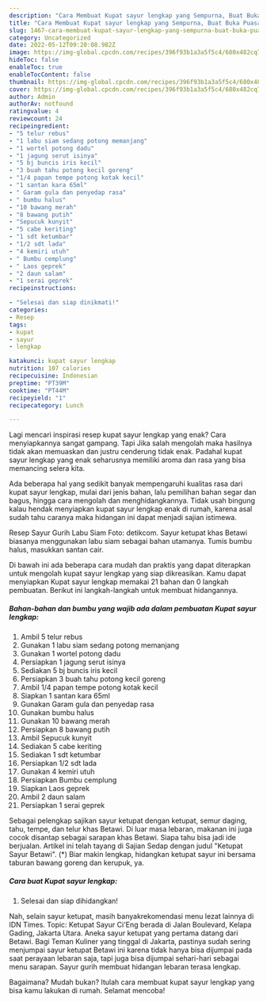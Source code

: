 ```yaml
---
description: "Cara Membuat Kupat sayur lengkap yang Sempurna, Buat Buka Puasa}"
title: "Cara Membuat Kupat sayur lengkap yang Sempurna, Buat Buka Puasa}"
slug: 1467-cara-membuat-kupat-sayur-lengkap-yang-sempurna-buat-buka-puasa
category: Uncategorized
date: 2022-05-12T09:20:08.982Z
image: https://img-global.cpcdn.com/recipes/396f93b1a3a5f5c4/680x482cq70/kupat-sayur-lengkap-foto-resep-utama.jpg
hideToc: false
enableToc: true
enableTocContent: false
thumbnail: https://img-global.cpcdn.com/recipes/396f93b1a3a5f5c4/680x482cq70/kupat-sayur-lengkap-foto-resep-utama.jpg
cover: https://img-global.cpcdn.com/recipes/396f93b1a3a5f5c4/680x482cq70/kupat-sayur-lengkap-foto-resep-utama.jpg
author: Admin
authorAv: notfound
ratingvalue: 4
reviewcount: 24
recipeingredient:
- "5 telur rebus"
- "1 labu siam sedang potong memanjang"
- "1 wortel potong dadu"
- "1 jagung serut isinya"
- "5 bj buncis iris kecil"
- "3 buah tahu potong kecil goreng"
- "1/4 papan tempe potong kotak kecil"
- "1 santan kara 65ml"
- " Garam gula dan penyedap rasa"
- " bumbu halus"
- "10 bawang merah"
- "8 bawang putih"
- "Sepucuk kunyit"
- "5 cabe keriting"
- "1 sdt ketumbar"
- "1/2 sdt lada"
- "4 kemiri utuh"
- " Bumbu cemplung"
- " Laos geprek"
- "2 daun salam"
- "1 serai geprek"
recipeinstructions:

- "Selesai dan siap dinikmati!"
categories:
- Resep
tags:
- kupat
- sayur
- lengkap

katakunci: kupat sayur lengkap 
nutrition: 107 calories
recipecuisine: Indonesian
preptime: "PT39M"
cooktime: "PT44M"
recipeyield: "1"
recipecategory: Lunch

---
```



Lagi mencari inspirasi resep kupat sayur lengkap yang enak? Cara menyiapkannya sangat gampang. Tapi Jika salah mengolah maka hasilnya tidak akan memuaskan dan justru cenderung tidak enak. Padahal kupat sayur lengkap yang enak seharusnya memiliki aroma dan rasa yang bisa memancing selera kita.


Ada beberapa hal yang sedikit banyak mempengaruhi kualitas rasa dari kupat sayur lengkap, mulai dari jenis bahan, lalu pemilihan bahan segar dan bagus, hingga cara mengolah dan menghidangkannya. Tidak usah bingung kalau hendak menyiapkan kupat sayur lengkap enak di rumah, karena asal sudah tahu caranya maka hidangan ini dapat menjadi sajian istimewa.

Resep Sayur Gurih Labu Siam Foto: detikcom. Sayur ketupat khas Betawi biasanya menggunakan labu siam sebagai bahan utamanya. Tumis bumbu halus, masukkan santan cair.


Di bawah ini ada beberapa cara mudah dan praktis yang dapat diterapkan untuk mengolah kupat sayur lengkap yang siap dikreasikan. Kamu dapat menyiapkan Kupat sayur lengkap memakai 21 bahan dan 0 langkah pembuatan. Berikut ini langkah-langkah untuk membuat hidangannya.

<!--inarticleads1-->

##### Bahan-bahan dan bumbu yang wajib ada dalam pembuatan Kupat sayur lengkap:

1. Ambil 5 telur rebus
1. Gunakan 1 labu siam sedang potong memanjang
1. Gunakan 1 wortel potong dadu
1. Persiapkan 1 jagung serut isinya
1. Sediakan 5 bj buncis iris kecil
1. Persiapkan 3 buah tahu potong kecil goreng
1. Ambil 1/4 papan tempe potong kotak kecil
1. Siapkan 1 santan kara 65ml
1. Gunakan  Garam gula dan penyedap rasa
1. Gunakan  bumbu halus
1. Gunakan 10 bawang merah
1. Persiapkan 8 bawang putih
1. Ambil Sepucuk kunyit
1. Sediakan 5 cabe keriting
1. Sediakan 1 sdt ketumbar
1. Persiapkan 1/2 sdt lada
1. Gunakan 4 kemiri utuh
1. Persiapkan  Bumbu cemplung
1. Siapkan  Laos geprek
1. Ambil 2 daun salam
1. Persiapkan 1 serai geprek


Sebagai pelengkap sajikan sayur ketupat dengan ketupat, semur daging, tahu, tempe, dan telur khas Betawi. Di luar masa lebaran, makanan ini juga cocok disantap sebagai sarapan khas Betawi. Siapa tahu bisa jadi ide berjualan. Artikel ini telah tayang di Sajian Sedap dengan judul &#34;Ketupat Sayur Betawi&#34;. (*) Biar makin lengkap, hidangkan ketupat sayur ini bersama taburan bawang goreng dan kerupuk, ya. 

<!--inarticleads2-->

##### Cara buat Kupat sayur lengkap:


1. Selesai dan siap dihidangkan!

Nah, selain sayur ketupat, masih banyakrekomendasi menu lezat lainnya di IDN Times. Topic: Ketupat Sayur Ci&#39;Eng berada di Jalan Boulevard, Kelapa Gading, Jakarta Utara. Aneka sayur ketupat yang pertama datang dari Betawi. Bagi Teman Kuliner yang tinggal di Jakarta, pastinya sudah sering menjumpai sayur ketupat Betawi ini karena tidak hanya bisa dijumpai pada saat perayaan lebaran saja, tapi juga bisa dijumpai sehari-hari sebagai menu sarapan. Sayur gurih membuat hidangan lebaran terasa lengkap. 

Bagaimana? Mudah bukan? Itulah cara membuat kupat sayur lengkap yang bisa kamu lakukan di rumah. Selamat mencoba!
